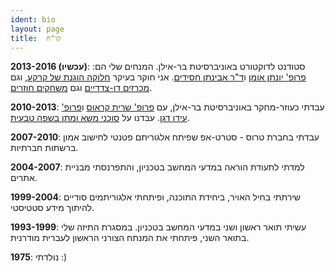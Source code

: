 ```yaml
---
ident: bio
layout: page
title:  קו"ח
---
```

**2013-2016 (עכשיו)**:
 סטודנט לדוקטורט באוניברסיטת בר-אילן.
 המנחים שלי הם: [פרופ' יונתן אומן][ya] ו[ד"ר אבינתן חסידים][ah]. 
אני חוקר בעיקר
[חלוקה הוגנת של קרקע][1], 
וגם
[מכרזים דו-צדדיים][2]
וגם
[משחקים חוזרים][3].

**2010-2013**:
עבדתי כעוזר-מחקר באוניברסיטת בר-אילן, עם 
 [פרופ' שרית קראוס][sk] ו[פרופ' עידו דגן][id]. 
 עבדנו על 
[סוכני משא ומתן בשפה טבעית][4].

**2007-2010**: 
עבדתי בחברת טרוס - סטרט-אפ שפיתח אלגוריתם פטנטי לחישוב אמון ברשתות חברתיות.

**2004-2007**:
למדתי לתעודת הוראה במדעי המחשב בטכניון, והתפרנסתי מבניית אתרים.

**1999-2004**: 
שירתתי בחיל האויר, ביחידת התוכנה, ופיתחתי אלגוריתמים סודיים להיתוך מידע סטטיסטי.

**1993-1999**:
עשיתי תואר ראשון ושני במדעי המחשב בטכניון.
במסגרת התיזה שלי בתואר השני, פיתחתי את המנתח הצורני הראשון לעברית מודרנית.

**1975**: 
נולדתי :)

[1]: {{site.baseurl}}/topics/{{page.lang}}/fairness
[2]: {{site.baseurl}}/topics/{{page.lang}}/auctions
[3]: {{site.baseurl}}/topics/{{page.lang}}/repeatedgames
[4]: {{site.baseurl}}/topics/{{page.lang}}/negochat
[ya]: http://cs.biu.ac.il/node/540
[ah]: http://u.cs.biu.ac.il/~avinatan/
[sk]: http://u.cs.biu.ac.il/~sarit/
[id]: http://u.cs.biu.ac.il/~dagan/
